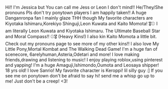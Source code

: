 Hi!! I'm Jessica but You can call me Jess or Leon I don't mind!!
He/They/She pronouns 
Pls don't try ponytown players I am happily taken!!
A huge Danganronpa fan I mainly glaze THH though
My favorite characters are Kiyotaka Ishimaru,Korekiyo Shinguji,Leon Kuwata and Kaito Momota!
🎖️⚾ I am literally Leon Kuwata and Kiyotaka Ishimaru. The Ultimate Baseball Star and Moral Compass!! ⚾🎖️ (Heavy Kins!) 
I also kin Kaito Momota a little bit. Check out my pronouns page to see more of my other kins!!
I also love My Little Pony,Mortal Kombat and The Walking Dead Game!
I'm a huge fan of scenecore, 6arelyhuman,Asteria,Odetari and more!
I love making friends,drawing and listening to music!
I enjoy playing roblox,using pinterest and yapping!
I'm a huge Amaguji,Ishimondo,Oumota and Leosaya shipper!
18 yrs old!
I love Sanrio! My favorite character is Keroppi! lil silly guy :]
If you see me on ponytown don't be afraid to say hi! send me a whisp go up to me! Just don't be a creep! <3!
